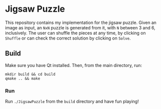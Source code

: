 # Jigsaw Puzzle #

This repository contains my implementation for the jigsaw puzzle. Given an image as input, an `NxN` puzzle is generated from it, with `N` between 3 and 6, inclusively.
The user can shuffle the pieces at any time, by clicking on `Shuffle` or can check the correct solution by clicking on `Solve`.

## Build ##

Make sure you have Qt installed. Then, from the main directory, run:
```
mkdir build && cd build
qmake .. && make
```

### Run ###

Run `./JigsawPuzzle` from the `build` directory and have fun playing!

